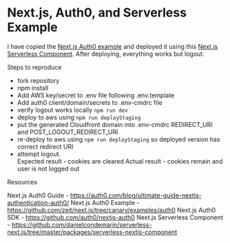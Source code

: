 # Next.js, Auth0, and Serverless Example

I have copied the [Next.js Auth0 example](https://github.com/zeit/next.js/tree/canary/examples/auth0) and deployed it using this 
[Next.js Serverless Component](https://github.com/danielcondemarin/serverless-next.js/tree/master/packages/serverless-nextjs-component).
After deploying, everything works but logout.  

Steps to reproduce
* fork repository
* npm install
* Add AWS key/secret to .env file following .env.template
* Add auth0 client/domain/secrets to .env-cmdrc file
* verify logout works locally `npm run dev`
* deploy to aws using `npm run deployStaging` 
* put the generated Cloudfront domain into .env-cmdrc REDIRECT_URI and POST_LOGOUT_REDIRECT_URI
* re-deploy to aws using `npm run deployStaging` so deployed version has correct redirect URI
* attempt logout.  
    Expected result - cookies are cleared
    Actual result - cookies remain and user is not logged out


Resources

Next.js Auth0 Guide - https://auth0.com/blog/ultimate-guide-nextjs-authentication-auth0/
Next.js Auth0 Example - https://github.com/zeit/next.js/tree/canary/examples/auth0
Next.js Auth0 SDK - https://github.com/auth0/nextjs-auth0
Next.js Serverless Component - https://github.com/danielcondemarin/serverless-next.js/tree/master/packages/serverless-nextjs-component


